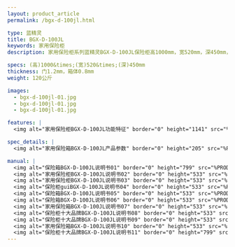 ```yaml
---
layout: product_article
permalink: /bgx-d-100jl.html

type: 蓝精灵
title: BGX-D-100JL
keywords: 家用保险柜
description: 家用保险柜系列蓝精灵BGX-D-100JL保险柜高1000mm，宽520mm，深450mm，多种实用功能，为您创造极致全能安全生活空间。

specs: (高)1000&times;(宽)520&times;(深)450mm
thickness: 门1.2mm，箱体0.8mm
weight: 120公斤

images:
  - bgx-d-100jl-01.jpg
  - bgx-d-100jl-01.jpg
  - bgx-d-100jl-01.jpg

features: |
  <img alt="家用保险柜BGX-D-100JL功能特征" border="0" height="1141" src="%PRODIMGS%/bgx-gn.jpg" width="538" />

spec_details: |
  <img alt="家用保险箱BGX-D-100JL产品参数" border="0" height="205" src="%PRODIMGS%/bgx-cpcs.jpg" width="538" />

manual: |
  <img alt="保险箱BGX-D-100JL说明书01" border="0" height="799" src="%PRODIMGS%/bgx-sm01.jpg" width="528" />  
  <img alt="家用保险柜BGX-D-100JL说明书02" border="0" height="533" src="%PRODIMGS%/bgx-sm02.jpg" width="363" />  
  <img alt="家用保险柜BGX-D-100JL说明书03" border="0" height="533" src="%PRODIMGS%/bgx-sm03.jpg" width="363" />  
  <img alt="保险柜guiBGX-D-100JL说明书04" border="0" height="533" src="%PRODIMGS%/bgx-sm04.jpg" width="363" />  
  <img alt="保险箱BGX-D-100JL说明书05" border="0" height="533" src="%PRODIMGS%/bgx-sm05.jpg" width="363" />  
  <img alt="保险箱BGX-D-100JL说明书06" border="0" height="533" src="%PRODIMGS%/bgx-sm06.jpg" width="363" />  
  <img alt="家用保险箱BGX-D-100JL说明书07" border="0" height="533" src="%PRODIMGS%/bgx-sm07.jpg" width="363" />  
  <img alt="保险柜十大品牌BGX-D-100JL说明书08" border="0" height="533" src="%PRODIMGS%/bgx-sm08.jpg" width="363" />  
  <img alt="保险柜十大品牌BGX-D-100JL说明书09" border="0" height="533" src="%PRODIMGS%/bgx-sm09.jpg" width="363" />  
  <img alt="家用保险箱BGX-D-100JL说明书10" border="0" height="533" src="%PRODIMGS%/bgx-sm10.jpg" width="363" />  
  <img alt="保险柜十大品牌BGX-D-100JL说明书11" border="0" height="799" src="%PRODIMGS%/bgx-sm11.jpg" width="528" />
---
```

